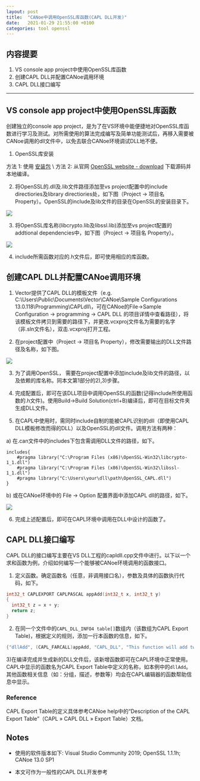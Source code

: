 ```yaml
---
layout: post
title:  "CANoe中调用OpenSSL库函数(CAPL DLL开发)"
date:   2021-01-29 21:55:00 +0100
categories: tool openssl
---
```


## 内容提要
1. VS console app project中使用OpenSSL库函数
1. 创建CAPL DLL并配置CANoe调用环境
1. CAPL DLL接口编写

---

## VS console app project中使用OpenSSL库函数

创建独立的console app project，是为了在VS环境中能便捷地对OpenSSL库函数进行学习及测试。对所需使用的算法完成编写及简单功能测试后，再移入需要被CANoe调用的dll文件中，以免去联合CANoe环境调试DLL地不便。

1) OpenSSL库安装

方法 1: 使用 [安装包](http://slproweb.com/products/Win32OpenSSL.html) \\
方法 2: 从官网 [OpenSSL website - download](https://www.openssl.org/source/) 下载源码并本地编译。

2) 将OpenSSL的.dll及.lib文件路径添加至vs project配置中的include directiories及library directiories处，如下图（Project -> 项目名 Property）。OpenSSL的include及lib文件的目录在OpenSSL的安装目录下。

![](/blog/image/inPosts/2021-01-27-1.png)

3) 将OpenSSL库名称(libcrypto.lib及libssl.lib)添加至vs project配置的addtional dependencies中，如下图（Project -> 项目名 Property）。

![](/blog/image/inPosts/2021-01-27-2.png)

4) include所需函数对应的.h文件后，即可使用相应的库函数。

## 创建CAPL DLL并配置CANoe调用环境

1) Vector提供了CAPL DLL的模板文件（e.g. C:\Users\Public\Documents\Vector\CANoe\Sample Configurations 13.0.118\Programming\CAPLdll\，可在CANoe的File->Sample Configuration -> programming -> CAPL DLL 的项目详情中查看路径），将该模板文件拷贝到需要的路径下，并更改.vcxproj文件名为需要的名字（非.sln文件名），双击.vcxproj打开工程。

2) 在project配置中（Project -> 项目名 Property），修改需要输出的DLL文件路径及名称，如下图。

![](/blog/image/inPosts/2021-01-27-3.png)

3) 为了调用OpenSSL， 需要在project配置中添加include及lib文件的路径，以及依赖的库名称。同本文第1部分的2),3)步骤。

4) 完成配置后，即可在该DLL项目中调用OpenSSL的函数(记得include所使用函数的.h文件)。使用Build->Build Solution(ctrl+B)编译后，即可在目标文件夹生成DLL文件。

5) 在CAPL中使用时，需同时include自制的能被CAPL识别的dll（即使用CAPL DLL模板修改而得的DLL）以及OpenSSL的dll文件。调用方法有两种：

a) 在.can文件中的includes下包含需调用DLL文件的路径，如下。

```
includes{
    #pragma library("C:\Program Files (x86)\OpenSSL-Win32\libcrypto-1_1.dll")
    #pragma library("C:\Program Files (x86)\OpenSSL-Win32\libssl-1_1.dll")
    #pragma library("C:\Users\your\dll\path\OpenSSL_CAPL.dll")
}
```

b) 或在CANoe环境中的 File -> Option 配置界面中添加CAPL dll的路径，如下。

![](/blog/image/inPosts/2021-01-27-4.png)

6) 完成上述配置后，即可在CAPL环境中调用在DLL中设计的函数了。

## CAPL DLL接口编写

CAPL DLL的接口编写主要在VS DLL工程的capldll.cpp文件中进行。以下以一个求和函数为例，介绍如何编写一个能够被CANoe环境调用的函数接口。

1) 定义函数。确定函数名（任意，非调用接口名），参数及具体的函数执行代码，如下。

``` c
int32_t CAPLEXPORT CAPLPASCAL appAdd(int32_t x, int32_t y)
{
  int32_t z = x + y;
  return z;
}
```

2) 在同一个文件中的`CAPL_DLL_INFO4 table[]`数组内（该数组为CAPL Export Table)，根据定义的规则，添加一行本函数的信息，如下。

```c
{"dllAdd", (CAPL_FARCALL)appAdd, "CAPL_DLL", "This function will add two values. The return value is the result",'L', 2, "LL", "", {"x","y"}},

```

3)在编译完成并生成新的DLL文件后，该新增函数即可在CAPL环境中正常使用。CAPL中显示的函数名为CAPL Export Table中定义的名称，如本例中的`dllAdd`。其他函数相关信息（如：分组，描述，参数等）均会在CAPL编辑器的函数帮助信息中显示。

### Reference

CAPL Export Table的定义具体参考CANoe help中的“Description of the CAPL Export Table”（CAPL » CAPL DLL » Export Table）文档。

## Notes

* 使用的软件版本如下: Visual Studio Community 2019; OpenSSL 1.1.1h; CANoe 13.0 SP1

* 本文可作为一般性的CAPL DLL开发参考

